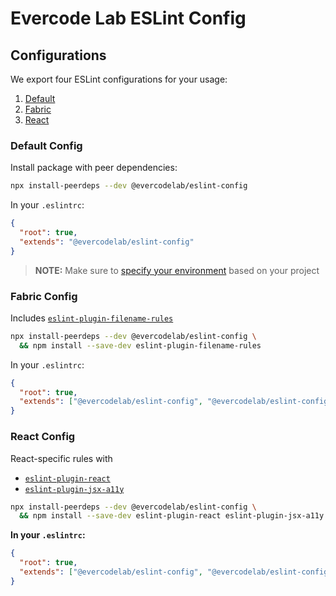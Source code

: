 # Evercode Lab ESLint Config

## Configurations

We export four ESLint configurations for your usage:

1. [Default](#default-config)
2. [Fabric](#fabric-config)
3. [React](#react-config)

### Default Config

Install package with peer dependencies:

```sh
npx install-peerdeps --dev @evercodelab/eslint-config
```

In your `.eslintrc`:

```json
{
  "root": true,
  "extends": "@evercodelab/eslint-config"
}
```

> **NOTE:** Make sure to [specify your environment](#specifying-environments) based on your project

### Fabric Config

Includes [`eslint-plugin-filename-rules`](https://github.com/dolsem/eslint-plugin-filename-rules)

```sh
npx install-peerdeps --dev @evercodelab/eslint-config \
  && npm install --save-dev eslint-plugin-filename-rules
```


In your `.eslintrc`:

```json
{
  "root": true,
  "extends": ["@evercodelab/eslint-config", "@evercodelab/eslint-config/fabric"]
}
```

### React Config

React-specific rules with

- [`eslint-plugin-react`](https://github.com/yannickcr/eslint-plugin-react)
- [`eslint-plugin-jsx-a11y`](https://github.com/evcohen/eslint-plugin-jsx-a11y)

```sh
npx install-peerdeps --dev @evercodelab/eslint-config \
  && npm install --save-dev eslint-plugin-react eslint-plugin-jsx-a11y
```

**In your `.eslintrc`:**

```json
{
  "root": true,
  "extends": ["@evercodelab/eslint-config", "@evercodelab/eslint-config/react"]
}
```
